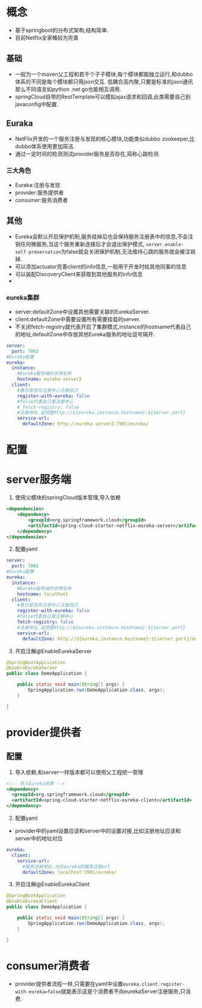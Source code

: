 # 概念
* 基于springboot的分布式架构,结构简单.
* 目前Netflix全家桶较为完善
## 基础
* 一般为一个maven父工程和若干个子子模块,每个模块都能独立运行,和dubbo体系的不同是每个模块都只用json交互.
低耦合高内聚,只要是标准的json通讯那么不同语言如python .net go也能相互调用.
* springCloud自带的RestTemplate可以模拟ajax请求和回调,此类需要自己到javaconfig中配置.
## Euraka
* NetFlix开发的一个服务注册与发现的核心模块,功能类似dubbo zookeeper,比dubbo体系使用更加简洁.
* 通过一定时间的检测测试provider服务是否存在,简称心跳检测.
### 三大角色
* Euraka:注册与发现
* provider:服务提供者
* consumer:服务消费者

## 其他
* Eureka会默认开启保护机制,服务挂掉后也会保持服务注册表中的信息,不会注销任何微服务,当这个服务重新连接后才会退出保护模式,
```server.enable-self-preservation```为false就会关闭保护机制,无法维持心跳的服务就会被注销掉.
* 可以添加actuator完善client的info信息,一般用于开发时给其他同事的信息
* 可以装配DiscoveryClient来获取到其他服务的info信息
* 
### eureka集群
* server:defaultZone中设置其他需要关联的EurekaServer.
* client:defaultZone中需要设置所有需要挂载的server.
* 不关闭fetch-registry就代表开启了集群模式,instance的hostname代表自己的地址,defaultZone中存放其他Eureka服务的地址逗号隔开.
```yaml
server:
  port: 7002
#Eureka配置
eureka:
  instance:
    #Eureka服务端的实例名称
    hostname: eureka-server2
  client:
    #表示是否向注册中心注册自己
    register-with-eureka: false
    #false代表自己是注册中心
    # fetch-registry: false
    #注册地址,监控是http://${eureka.instance.hostname}:${server.port}
    service-url:
      defaultZone: http://eureka-server2:7001/eureka/
```

# 配置

# server服务端
1. 使用父模块的springCloud版本管理,导入依赖
```xml
<dependencies>
    <dependency>
        <groupId>org.springframework.cloud</groupId>
        <artifactId>spring-cloud-starter-netflix-eureka-server</artifactId>
    </dependency>
</dependencies>
```
2. 配置yaml
```yaml
server:
  port: 7001
#Eureka配置
eureka:
  instance:
    #Eureka服务端的实例名称
    hostname: localhost 
  client:
    #表示是否向注册中心注册自己
    register-with-eureka: false
    #false代表自己是注册中心
    fetch-registry: false
    #注册地址,监控是http://${eureka.instance.hostname}:${server.port}
    service-url:
      defaultZone: http://${eureka.instance.hostname}:${server.port}/eureka/
```
3. 开启注解@EnableEurekaServer
```java
@SpringBootApplication
@EnableEurekaServer
public class DemoApplication {

	public static void main(String[] args) {
		SpringApplication.run(DemoApplication.class, args); 
	}

}
```
# provider提供者
## 配置
1. 导入依赖,和server一样版本都可以使用父工程统一管理
```xml
<!-- 导入Eureka依赖 -->
<dependency>
  <groupId>org.springframework.cloud</groupId>
  <artifactId>spring-cloud-starter-netflix-eureka-client</artifactId>
</dependency>
```
2. 配置yaml
* provider中的yaml设置应该和server中的设置对接,比如注册地址应该和server中的地址对应
```yaml
eureka:
  client:
    service-url:
      #服务注册地址,对应eureka的服务注册url
      defaultZone: localhost:7001/eureka/
```
3. 开启注解@EnableEurekaClient
```java
@SpringBootApplication
@EnableEurekaClient
public class DemoApplication {

	public static void main(String[] args) {
		SpringApplication.run(DemoApplication.class, args);
	}

}
```

# consumer消费者
* provider提供者流程一样,只需要在yaml中设置```eureka.client.register-with-eureka=false```就能表示这是个消费者不向eurekaServer注册服务,只消费.

